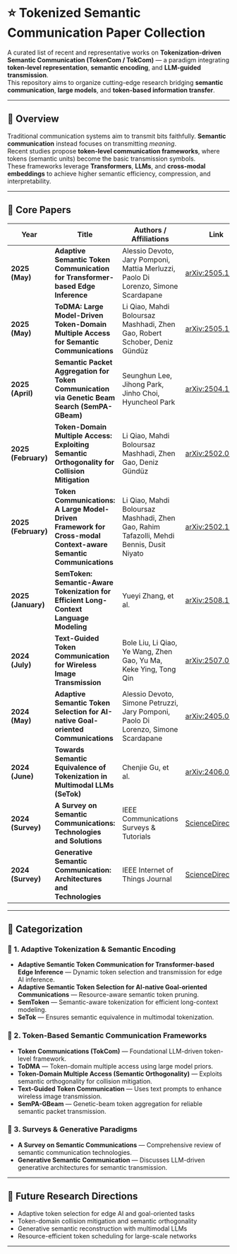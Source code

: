 # ⭐ Tokenized Semantic Communication Paper Collection

A curated list of recent and representative works on **Tokenization-driven Semantic Communication (TokenCom / TokCom)** — a paradigm integrating **token-level representation**, **semantic encoding**, and **LLM-guided transmission**.  
This repository aims to organize cutting-edge research bridging **semantic communication**, **large models**, and **token-based information transfer**.

---

## 📘 Overview

Traditional communication systems aim to transmit bits faithfully. **Semantic communication** instead focuses on transmitting *meaning*.  
Recent studies propose **token-level communication frameworks**, where tokens (semantic units) become the basic transmission symbols.  
These frameworks leverage **Transformers**, **LLMs**, and **cross-modal embeddings** to achieve higher semantic efficiency, compression, and interpretability.

---

## 🧩 Core Papers

| Year | Title | Authors / Affiliations | Link |
|------|--------|------------------------|------|
| **2025 (May)** | **Adaptive Semantic Token Communication for Transformer-based Edge Inference** | Alessio Devoto, Jary Pomponi, Mattia Merluzzi, Paolo Di Lorenzo, Simone Scardapane | [arXiv:2505.17604](https://arxiv.org/abs/2505.17604) |
| **2025 (May)** | **ToDMA: Large Model-Driven Token-Domain Multiple Access for Semantic Communications** | Li Qiao, Mahdi Boloursaz Mashhadi, Zhen Gao, Robert Schober, Deniz Gündüz | [arXiv:2505.10946](https://arxiv.org/abs/2505.10946) |
| **2025 (April)** | **Semantic Packet Aggregation for Token Communication via Genetic Beam Search (SemPA-GBeam)** | Seunghun Lee, Jihong Park, Jinho Choi, Hyuncheol Park | [arXiv:2504.19591](https://arxiv.org/abs/2504.19591) |
| **2025 (February)** | **Token-Domain Multiple Access: Exploiting Semantic Orthogonality for Collision Mitigation** | Li Qiao, Mahdi Boloursaz Mashhadi, Zhen Gao, Deniz Gündüz | [arXiv:2502.06118](https://arxiv.org/abs/2502.06118) |
| **2025 (February)** | **Token Communications: A Large Model-Driven Framework for Cross-modal Context-aware Semantic Communications** | Li Qiao, Mahdi Boloursaz Mashhadi, Zhen Gao, Rahim Tafazolli, Mehdi Bennis, Dusit Niyato | [arXiv:2502.12096](https://arxiv.org/abs/2502.12096) |
| **2025 (January)** | **SemToken: Semantic-Aware Tokenization for Efficient Long-Context Language Modeling** | Yueyi Zhang, et al. | [arXiv:2508.15190](https://arxiv.org/abs/2508.15190) |
| **2024 (July)** | **Text-Guided Token Communication for Wireless Image Transmission** | Bole Liu, Li Qiao, Ye Wang, Zhen Gao, Yu Ma, Keke Ying, Tong Qin | [arXiv:2507.05781](https://arxiv.org/abs/2507.05781) |
| **2024 (May)** | **Adaptive Semantic Token Selection for AI-native Goal-oriented Communications** | Alessio Devoto, Simone Petruzzi, Jary Pomponi, Paolo Di Lorenzo, Simone Scardapane | [arXiv:2405.02330](https://arxiv.org/abs/2405.02330) |
| **2024 (June)** | **Towards Semantic Equivalence of Tokenization in Multimodal LLMs (SeTok)** | Chenjie Gu, et al. | [arXiv:2406.05127](https://arxiv.org/abs/2406.05127) |
| **2024 (Survey)** | **A Survey on Semantic Communications: Technologies and Solutions** | IEEE Communications Surveys & Tutorials | [ScienceDirect](https://www.sciencedirect.com/science/article/pii/S2352864823000925) |
| **2024 (Survey)** | **Generative Semantic Communication: Architectures and Technologies** | IEEE Internet of Things Journal | [ScienceDirect](https://www.sciencedirect.com/science/article/pii/S2095809925004291) |

---

## 🧠 Categorization

### 🔹 1. Adaptive Tokenization & Semantic Encoding
- **Adaptive Semantic Token Communication for Transformer-based Edge Inference** — Dynamic token selection and transmission for edge AI inference.  
- **Adaptive Semantic Token Selection for AI-native Goal-oriented Communications** — Resource-aware semantic token pruning.  
- **SemToken** — Semantic-aware tokenization for efficient long-context modeling.  
- **SeTok** — Ensures semantic equivalence in multimodal tokenization.

### 🔹 2. Token-Based Semantic Communication Frameworks
- **Token Communications (TokCom)** — Foundational LLM-driven token-level framework.  
- **ToDMA** — Token-domain multiple access using large model priors.  
- **Token-Domain Multiple Access (Semantic Orthogonality)** — Exploits semantic orthogonality for collision mitigation.  
- **Text-Guided Token Communication** — Uses text prompts to enhance wireless image transmission.  
- **SemPA-GBeam** — Genetic-beam token aggregation for reliable semantic packet transmission.

### 🔹 3. Surveys & Generative Paradigms
- **A Survey on Semantic Communications** — Comprehensive review of semantic communication technologies.  
- **Generative Semantic Communication** — Discusses LLM-driven generative architectures for semantic transmission.

---

## 🧩 Future Research Directions

- Adaptive token selection for edge AI and goal-oriented tasks  
- Token-domain collision mitigation and semantic orthogonality  
- Generative semantic reconstruction with multimodal LLMs  
- Resource-efficient token scheduling for large-scale networks  

---
